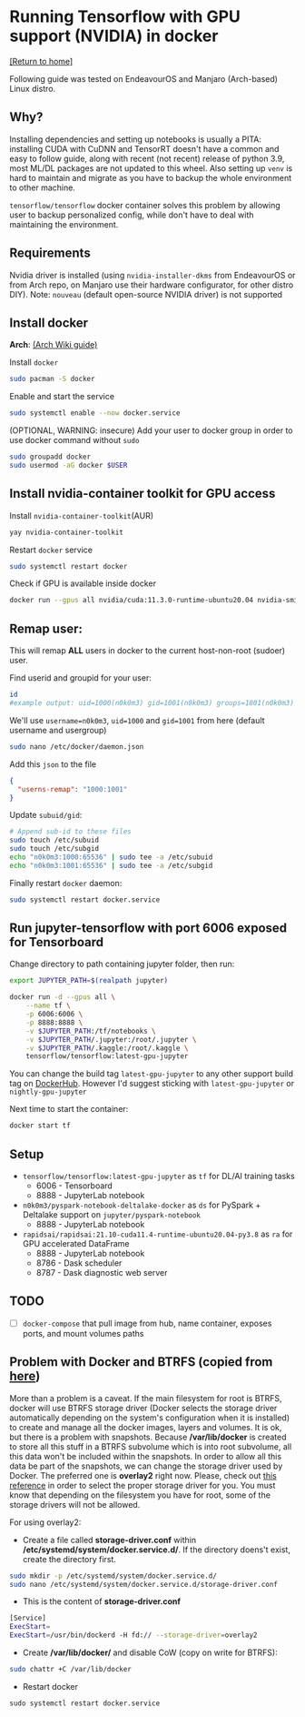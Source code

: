 # Running Tensorflow with GPU support (NVIDIA) in docker
[[Return to home]](../index.md)

Following guide was tested on EndeavourOS and Manjaro (Arch-based) Linux distro.

## Why?

Installing dependencies and setting up notebooks is usually a PITA: installing CUDA with CuDNN and TensorRT doesn't have a common and easy to follow guide, along with recent (not recent) release of python 3.9, most ML/DL packages are not updated to this wheel. Also setting up `venv` is hard to maintain and migrate as you have to backup the whole environment to other machine.

`tensorflow/tensorflow` docker container solves this problem by allowing user to backup personalized config, while don't have to deal with maintaining the environment.

## Requirements

Nvidia driver is installed (using `nvidia-installer-dkms` from EndeavourOS or from Arch repo, on Manjaro use their hardware configurator, for other distro DIY). Note: `nouveau` (default open-source NVIDIA driver) is not supported

## Install docker

**Arch**: [(Arch Wiki guide)](https://wiki.archlinux.org/index.php/docker#Run_GPU_accelerated_Docker_containers_with_NVIDIA_GPUs)

Install `docker`
```sh
sudo pacman -S docker
```

Enable and start the service
```sh
sudo systemctl enable --now docker.service
```
(OPTIONAL, WARNING: insecure) Add your user to docker group in order to use docker command without `sudo`
```sh
sudo groupadd docker
sudo usermod -aG docker $USER
```
## Install nvidia-container toolkit for GPU access
Install `nvidia-container-toolkit`(AUR)
```sh
yay nvidia-container-toolkit
```
Restart `docker` service
```sh
sudo systemctl restart docker
```
Check if GPU is available inside docker
```sh
docker run --gpus all nvidia/cuda:11.3.0-runtime-ubuntu20.04 nvidia-smi
```

## Remap user:

This will remap **ALL** users in docker to the current host-non-root (sudoer) user.

Find userid and groupid for your user:
```sh
id
#example output: uid=1000(n0k0m3) gid=1001(n0k0m3) groups=1001(n0k0m3)
```

We'll use `username=n0k0m3`, `uid=1000` and `gid=1001` from here (default username and usergroup)
```sh
sudo nano /etc/docker/daemon.json
```
Add this `json` to the file
```json
{
  "userns-remap": "1000:1001"
}
```
Update `subuid/gid`:
```sh
# Append sub-id to these files
sudo touch /etc/subuid
sudo touch /etc/subgid
echo "n0k0m3:1000:65536" | sudo tee -a /etc/subuid
echo "n0k0m3:1001:65536" | sudo tee -a /etc/subgid
```

Finally restart `docker` daemon:
```sh
sudo systemctl restart docker.service
```

## Run jupyter-tensorflow with port 6006 exposed for Tensorboard
Change directory to path containing jupyter folder, then run:
```sh
export JUPYTER_PATH=$(realpath jupyter)

docker run -d --gpus all \
    --name tf \
    -p 6006:6006 \
    -p 8888:8888 \
    -v $JUPYTER_PATH:/tf/notebooks \
    -v $JUPYTER_PATH/.jupyter:/root/.jupyter \
    -v $JUPYTER_PATH/.kaggle:/root/.kaggle \
    tensorflow/tensorflow:latest-gpu-jupyter
```
You can change the build tag `latest-gpu-jupyter` to any other support build tag on [DockerHub](https://hub.docker.com/r/tensorflow/tensorflow/tags). However I'd suggest sticking with `latest-gpu-jupyter` or `nightly-gpu-jupyter`

Next time to start the container:
```sh
docker start tf
```

<!-- ## Run jupyter datascience notebook from jupyter docker stack
Change directory to path containing jupyter folder, then run:
```sh
export JUPYTER_PATH=$(realpath jupyter)

docker run -d \
    --name ds \
    -p 6006:6006 \
    -p 8888:8888 \
    -v $JUPYTER_PATH:/home/jovyan/ \
    -e JUPYTER_ENABLE_LAB=yes \
    -e GRANT_SUDO=yes \
    -e RESTARTABLE=yes \
    jupyter/tensorflow-notebook
```

Next time to start the container:
```sh
docker start ds
```
 -->
## Setup

- `tensorflow/tensorflow:latest-gpu-jupyter` as `tf` for DL/AI training tasks
    - 6006 - Tensorboard
    - 8888 - JupyterLab notebook
- `n0k0m3/pyspark-notebook-deltalake-docker` as `ds` for PySpark + Deltalake support on `jupyter/pyspark-notebook`
    - 8888 - JupyterLab notebook
- `rapidsai/rapidsai:21.10-cuda11.4-runtime-ubuntu20.04-py3.8` as `ra` for GPU accelerated DataFrame
    - 8888 - JupyterLab notebook
    - 8786 - Dask scheduler
    - 8787 - Dask diagnostic web server

## TODO

- [ ] `docker-compose` that pull image from hub, name container, exposes ports, and mount volumes paths

## Problem with Docker and BTRFS (copied from [here](https://github.com/egara/arch-btrfs-installation/blob/master/README.md)) ##
More than a problem is a caveat. If the main filesystem for root is BTRFS, docker will use BTRFS storage driver (Docker selects the storage driver automatically depending on the system's configuration when it is installed) to create and manage all the docker images, layers and volumes. It is ok, but there is a problem with snapshots. Because **/var/lib/docker** is created to store all this stuff in a BTRFS subvolume which is into root subvolume, all this data won't be included within the snapshots. In order to allow all this data be part of the snapshots, we can change the storage driver used by Docker. The preferred one is **overlay2** right now. Please, check out [this reference](https://docs.docker.com/engine/userguide/storagedriver/selectadriver/) in order to select the proper storage driver for you. You must know that depending on the filesystem you have for root, some of the storage drivers will not be allowed.

For using overlay2:

- Create a file called **storage-driver.conf** within **/etc/systemd/system/docker.service.d/**. If the directory doens't exist, create the directory first.

```sh
sudo mkdir -p /etc/systemd/system/docker.service.d/
sudo nano /etc/systemd/system/docker.service.d/storage-driver.conf
```

- This is the content of **storage-driver.conf**

```sh
[Service]
ExecStart=
ExecStart=/usr/bin/dockerd -H fd:// --storage-driver=overlay2
```

- Create **/var/lib/docker/** and disable CoW (copy on write for BTRFS):

```sh
sudo chattr +C /var/lib/docker
```

- Restart docker
```
sudo systemctl restart docker.service
```
